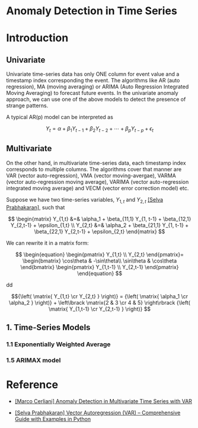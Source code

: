 # Anomaly Detection in Time Series 

# Introduction 

## Univariate 
Univariate time-series data has only ONE column for event value and a timestamp index corresponding the event. The algorithms like AR (auto regression), MA (moving averaging) or ARIMA (Auto Regression Integrated Moving Averaging) to forecast future events. In the univariate anomaly approach, we can use one of the above models to detect the presence of strange patterns.

A typical AR(p) model can be interpreted as 

$$Y_t = \alpha + \beta_1 Y_{t-1} + \beta_2 Y_{t-2} + \cdots + \beta_{p} Y_{t-p} + \epsilon_t$$

## Multivariate

On the other hand, in multivariate time-series data, each timestamp index corresponds to multiple columns. The algorithms cover that manner are VAR (vector auto-regression), VMA (vector moving-avergae), VARMA (vector auto-regression moving average), VARIMA (vector auto-regression integrated moving average) and VECM (vector error correction model) etc.

Suppose we have two time-series variables, $Y_{1,t}$ and $Y_{2,t}$ [[Selva Prabhakaran]][Vector Autoregression (VAR) – Comprehensive Guide with Examples in Python], such that

$$ \begin{matrix} 
  Y_{1,t} &=& \alpha_1 + \beta_{11,1} Y_{1, t-1} + \beta_{12,1} Y_{2,t-1} + \epsilon_{1,t} \\ 
  Y_{2,t} &=& \alpha_2 + \beta_{21,1} Y_{1, t-1} + \beta_{22,1} Y_{2,t-1} + \epsilon_{2,t}
  \end{matrix}
$$

We can rewrite it in a matrix form:

$$ \begin{equation} 
   \begin{pmatrix} Y_{1,t} \\ Y_{2,t} \end{pmatrix}=
   \begin{bmatrix}
     \cos\theta & -\sin\theta\\
     \sin\theta & \cos\theta
   \end{bmatrix}
   \begin{pmatrix} Y_{1,t-1} \\ Y_{2,t-1} \end{pmatrix} 
\end{equation}
$$

dd


$${\left( \matrix{ Y_{1,t} \cr Y_{2,t} } \right)} 
= {\left( \matrix{ \alpha_1 \cr \alpha_2 } \right)} + \left\lbrack \matrix{2 & 3 \cr 4 & 5} \right\rbrack
{\left( \matrix{ Y_{1,t-1} \cr Y_{2,t-1} } \right)} 
$$




## 1. Time-Series Models

### 1.1 Exponentially Weighted Average


### 1.5 ARIMAX model




# Reference

* [Anomaly Detection in Multivariate Time Series with VAR]: https://towardsdatascience.com/anomaly-detection-in-multivariate-time-series-with-var-2130f276e5e9
[[Marco Cerliani] Anomaly Detection in Multivariate Time Series with VAR](https://towardsdatascience.com/anomaly-detection-in-multivariate-time-series-with-var-2130f276e5e9)

* [Vector Autoregression (VAR) – Comprehensive Guide with Examples in Python]: https://www.machinelearningplus.com/time-series/vector-autoregression-examples-python/
[[Selva Prabhakaran] Vector Autoregression (VAR) – Comprehensive Guide with Examples in Python](https://www.machinelearningplus.com/time-series/vector-autoregression-examples-python/)
